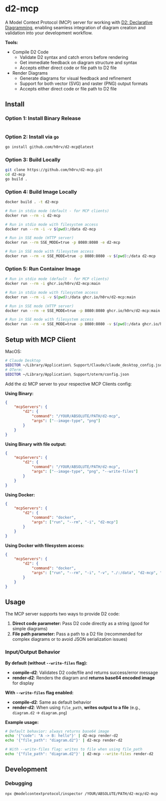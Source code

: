 # d2-mcp

A Model Context Protocol (MCP) server for working with [D2: Declarative Diagramming](https://d2lang.com/), enabling seamless integration of diagram creation and validation into your development workflow.

**Tools:**

* Compile D2 Code
    * Validate D2 syntax and catch errors before rendering
    * Get immediate feedback on diagram structure and syntax
    * Accepts either direct code or file path to D2 file
* Render Diagrams
    * Generate diagrams for visual feedback and refinement
    * Support for both vector (SVG) and raster (PNG) output formats
    * Accepts either direct code or file path to D2 file

## Install

### Option 1: Install Binary Release

```bash
```

### Option 2: Install via `go`

```bash
go install github.com/h0rv/d2-mcp@latest
```

### Option 3: Build Locally

```bash
git clone https://github.com/h0rv/d2-mcp.git
cd d2-mcp
go build .
```

### Option 4: Build Image Locally

```bash
docker build . -t d2-mcp

# Run in stdio mode (default - for MCP clients)
docker run --rm -i d2-mcp

# Run in stdio mode with filesystem access
docker run --rm -i -v $(pwd):/data d2-mcp

# Run in SSE mode (HTTP server)
docker run --rm SSE_MODE=true -p 8080:8080 -e d2-mcp

# Run in SSE mode with filesystem access
docker run --rm -e SSE_MODE=true -p 8080:8080 -v $(pwd):/data d2-mcp
```

### Option 5: Run Container Image

```bash
# Run in stdio mode (default - for MCP clients)
docker run --rm -i ghcr.io/h0rv/d2-mcp:main

# Run in stdio mode with filesystem access
docker run --rm -i -v $(pwd):/data ghcr.io/h0rv/d2-mcp:main

# Run in SSE mode (HTTP server)
docker run --rm -e SSE_MODE=true -p 8080:8080 ghcr.io/h0rv/d2-mcp:main

# Run in SSE mode with filesystem access
docker run --rm -e SSE_MODE=true -p 8080:8080 -v $(pwd):/data ghcr.io/h0rv/d2-mcp:main
```

## Setup with MCP Client

MacOS:

```bash
# Claude Desktop
$EDITOR ~/Library/Application\ Support/Claude/claude_desktop_config.json
# OTerm:
$EDITOR ~/Library/Application\ Support/oterm/config.json
```

Add the `d2` MCP server to your respective MCP Clients config:

**Using Binary:**
```json
{
    "mcpServers": {
        "d2": {
            "command": "/YOUR/ABSOLUTE/PATH/d2-mcp",
            "args": ["--image-type", "png"]
        }
    }
}
```

**Using Binary with file output:**
```json
{
    "mcpServers": {
        "d2": {
            "command": "/YOUR/ABSOLUTE/PATH/d2-mcp",
            "args": ["--image-type", "png", "--write-files"]
        }
    }
}
```

**Using Docker:**
```json
{
    "mcpServers": {
        "d2": {
            "command": "docker",
            "args": ["run", "--rm", "-i", "d2-mcp"]
        }
    }
}
```

**Using Docker with filesystem access:**
```json
{
    "mcpServers": {
        "d2": {
            "command": "docker",
            "args": ["run", "--rm", "-i", "-v", "./:/data", "d2-mcp", "--image-type", "png"]
        }
    }
}
```

## Usage

The MCP server supports two ways to provide D2 code:

1. **Direct code parameter:** Pass D2 code directly as a string (good for simple diagrams)
2. **File path parameter:** Pass a path to a D2 file (recommended for complex diagrams or to avoid JSON serialization issues)

### Input/Output Behavior

**By default (without `--write-files` flag):**
- **compile-d2**: Validates D2 code/file and returns success/error message
- **render-d2**: Renders the diagram and **returns base64 encoded image** for display

**With `--write-files` flag enabled:**
- **compile-d2**: Same as default behavior
- **render-d2**: When using `file_path`, **writes output to a file** (e.g., `diagram.d2` → `diagram.png`)

**Example usage:**
```bash
# Default behavior: always returns base64 image
echo '{"code": "A -> B: hello"}' | d2-mcp render-d2
echo '{"file_path": "diagram.d2"}' | d2-mcp render-d2

# With --write-files flag: writes to file when using file_path
echo '{"file_path": "diagram.d2"}' | d2-mcp --write-files render-d2
```

## Development

### Debugging

```bash
npx @modelcontextprotocol/inspector /YOUR/ABSOLUTE/PATH/d2-mcp/d2-mcp
```
